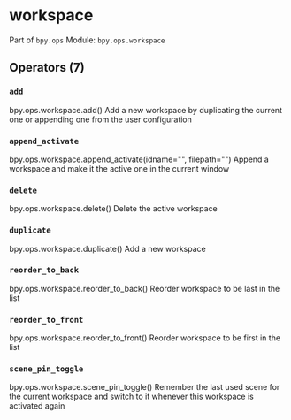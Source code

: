 # workspace

Part of `bpy.ops`
Module: `bpy.ops.workspace`

## Operators (7)

### `add`

bpy.ops.workspace.add()
Add a new workspace by duplicating the current one or appending one from the user configuration

### `append_activate`

bpy.ops.workspace.append_activate(idname="", filepath="")
Append a workspace and make it the active one in the current window

### `delete`

bpy.ops.workspace.delete()
Delete the active workspace

### `duplicate`

bpy.ops.workspace.duplicate()
Add a new workspace

### `reorder_to_back`

bpy.ops.workspace.reorder_to_back()
Reorder workspace to be last in the list

### `reorder_to_front`

bpy.ops.workspace.reorder_to_front()
Reorder workspace to be first in the list

### `scene_pin_toggle`

bpy.ops.workspace.scene_pin_toggle()
Remember the last used scene for the current workspace and switch to it whenever this workspace is activated again
